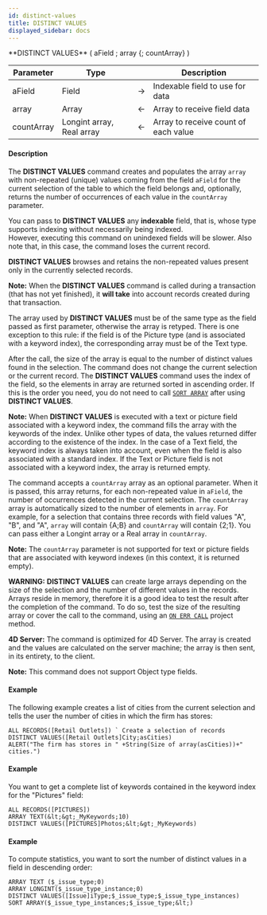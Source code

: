 ```yaml
---
id: distinct-values
title: DISTINCT VALUES
displayed_sidebar: docs
---
```



<!-- REF #_command_.DISTINCT VALUES.Syntax-->**DISTINCT VALUES** ( aField ; array {; countArray} )<!-- END REF-->


<!-- REF #_command_.DISTINCT VALUES.Params -->
|Parameter|Type||Description|
|---------|--- |:---:|------|
|aField|Field|->|Indexable field to use for data|
|array|Array|<-|Array to receive field data|
|countArray|Longint array, Real array|<-|Array to receive count of each value|
<!-- END REF -->


#### Description




The **DISTINCT VALUES** command creates and populates the array `array` with non-repeated (unique) values coming from the field `aField` for the current selection of the table to which the field belongs and, optionally, returns the number of occurrences of each value in the `countArray` parameter.

You can pass to **DISTINCT VALUES** any **indexable** field, that is, whose type supports indexing without necessarily being indexed. <br/>However, executing this command on unindexed fields will be slower. Also note that, in this case, the command loses the current record. 

**DISTINCT VALUES** browses and retains the non-repeated values present only in the currently selected records.

**Note:** When the **DISTINCT VALUES** command is called during a transaction (that has not yet finished), it **will take** into account records created during that transaction.

The array used by **DISTINCT VALUES** must be of the same type as the field passed as first parameter, otherwise the array is retyped. There is one exception to this rule: if the field is of the Picture type (and is associated with a keyword index), the corresponding array must be of the Text type.

After the call, the size of the array is equal to the number of distinct values found in the selection. The command does not change the current selection or the current record. The **DISTINCT VALUES** command uses the index of the field, so the elements in array are returned sorted in ascending order. If this is the order you need, you do not need to call [`SORT ARRAY`](sort-array.md) after using **DISTINCT VALUES**.

**Note:** When **DISTINCT VALUES** is executed with a text or picture field associated with a keyword index, the command fills the array with the keywords of the index. Unlike other types of data, the values returned differ according to the existence of the index. In the case of a Text field, the keyword index is always taken into account, even when the field is also associated with a standard index. If the Text or Picture field is not associated with a keyword index, the array is returned empty. 

The command accepts a `countArray` array as an optional parameter. When it is passed, this array returns, for each non-repeated value in `aField`, the number of occurrences detected in the current selection. The `countArray` array is automatically sized to the number of elements in `array`. For example, for a selection that contains three records with field values "A", "B", and "A", `array` will contain {A;B} and `countArray` will contain {2;1}. You can pass either a Longint array or a Real array in `countArray`. 

**Note:** The `countArray` parameter  is not supported for text or picture fields that are associated with  keyword indexes (in this context, it is returned empty). 

**WARNING:** **DISTINCT VALUES** can create large arrays depending on the size of the selection and the number of different values in the records. Arrays reside in memory, therefore it is a good idea to test the result after the completion of the command. To do so, test the size of the resulting array or cover the call to the command, using an [`ON ERR CALL`](on-err-call.md) project method.

**4D Server:** The command is optimized for 4D Server. The array is created and the values are calculated on the server machine; the array is then sent, in its entirety, to the client.


**Note:** This command does not support Object type fields.


#### Example


The following example creates a list of cities from the current selection and tells the user the number of cities in which the firm has stores: 
```4d
ALL RECORDS([Retail Outlets]) ` Create a selection of records
DISTINCT VALUES([Retail Outlets]City;asCities) 
ALERT("The firm has stores in " +String(Size of array(asCities))+" cities.")
```



#### Example


You want to get a complete list of keywords contained in the keyword index for the "Pictures" field: 


```4d
ALL RECORDS([PICTURES])
ARRAY TEXT(&lt;&gt;_MyKeywords;10)
DISTINCT VALUES([PICTURES]Photos;&lt;&gt;_MyKeywords)
```



#### Example


To compute statistics, you want to sort the number of distinct values in a field in descending order:


```4d
ARRAY TEXT ($_issue_type;0)
ARRAY LONGINT($_issue_type_instance;0)
DISTINCT VALUES([Issue]iType;$_issue_type;$_issue_type_instances)
SORT ARRAY($_issue_type_instances;$_issue_type;&lt;)
```



